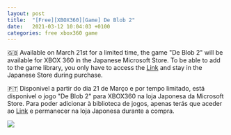 ```yaml
---
layout: post
title:  "[Free][XBOX360][Game] De Blob 2"
date:   2021-03-12 10:04:03 +0100
categories: free xbox360 game
---
```


🇬🇧 Available on March 21st for a limited time, the game "De Blob 2" will be available for XBOX 360 in the Japanese Microsoft Store.
To be able to add to the game library, you only have to access the [Link][direct-link] and stay in the Japanese Store during purchase.

🇵🇹 Disponivel a partir do dia 21 de Março e por tempo limitado, está disponivel o jogo "De Blob 2" para XBOX360 na loja Japonesa da Microsoft Store.
Para poder adicionar à biblioteca de jogos, apenas terás que aceder ao [Link][direct-link] e permanecer na loja Japonesa durante a compra.

<!--
![image game](/images/WargameRedDragon.jpg)
![image game]({{ BASE_PATH }}/assets/images/WargameRedDragon.jpg)
-->

<img src="{{ site.BASE_PATH }}/images/deblob2.jpg">

[direct-link]: https://www.microsoft.com/ja-jp/p/de-blob-2/btzcngwlqpz0
